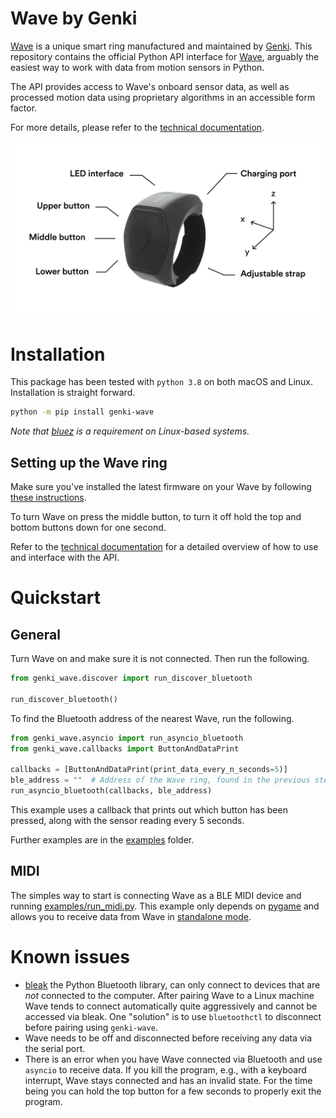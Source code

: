 # Wave by Genki
[Wave](https://genkiinstruments.com/wave) is a unique smart ring manufactured and maintained by [Genki](https://genkiinstruments.com/wave).
This repository contains the official Python API interface for [Wave](https://genkiinstruments.com/wave), arguably the easiest way to work with data from motion sensors in Python.

The API provides access to Wave's onboard sensor data, as well as processed motion data using proprietary
algorithms in an accessible form factor. 

For more details, please refer to the
[technical documentation](https://www.notion.so/genkiinstruments/Wave-API-8a91bd3553ee4529878342dec477d93f).

![Wave](wave.png)

# Installation
This package has been tested with `python 3.8` on both macOS and Linux. Installation is straight forward.

```bash
python -m pip install genki-wave
```

*Note that [bluez](http://www.bluez.org/) is a requirement on Linux-based systems.*

## Setting up the Wave ring
Make sure you've installed the latest firmware on your Wave by following
[these instructions](https://www.notion.so/genkiinstruments/Wave-Manual-Firmware-Update-87ce5d60ff94492dadcfe4c406192b5b).

To turn Wave on press the middle button, to turn it off hold the top and bottom buttons
down for one second.

Refer to the [technical documentation](https://www.notion.so/genkiinstruments/Wave-API-8a91bd3553ee4529878342dec477d93f)
for a detailed overview of how to use and interface with the API.

# Quickstart
## General
Turn Wave on and make sure it is not connected. Then run the following.

```python
from genki_wave.discover import run_discover_bluetooth

run_discover_bluetooth()
```

To find the Bluetooth address of the nearest Wave, run the following.

```python
from genki_wave.asyncio import run_asyncio_bluetooth
from genki_wave.callbacks import ButtonAndDataPrint

callbacks = [ButtonAndDataPrint(print_data_every_n_seconds=5)]
ble_address = ""  # Address of the Wave ring, found in the previous step
run_asyncio_bluetooth(callbacks, ble_address)
```

This example uses a callback that prints out which button has been pressed, along with the sensor reading every 5 seconds.

Further examples are in the [examples](examples) folder.

## MIDI
The simples way to start is connecting Wave as a BLE MIDI device and running [examples/run_midi.py](examples/run_midi.py). 
This example only depends on [pygame](https://www.pygame.org) and allows you to receive data from Wave in [standalone mode](https://genkiinstrumentshelp.zendesk.com/hc/en-us/sections/360003976117-Standalone-mode).

# Known issues
* [bleak](https://github.com/hbldh/bleak) the Python Bluetooth library, can only connect to devices that are *not*
  connected to the computer. After pairing Wave to a Linux machine Wave tends to connect automatically quite
  aggressively and cannot be accessed via bleak. One "solution" is to use `bluetoothctl` to disconnect before pairing using `genki-wave`.
* Wave needs to be off and disconnected before receiving any data via the serial port.
* There is an error when you have Wave connected via Bluetooth and use `asyncio` to receive data.
  If you kill the program, e.g., with a keyboard interrupt, Wave stays connected and has an invalid state.
  For the time being you can hold the top button for a few seconds to properly exit the program.
